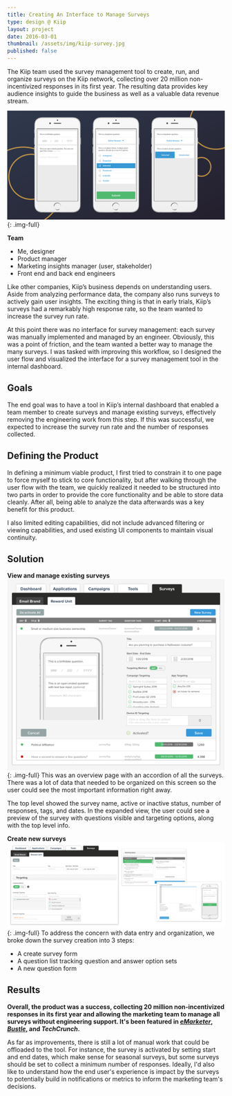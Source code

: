 ```yaml
---
title: Creating An Interface to Manage Surveys
type: design @ Kiip
layout: project
date: 2016-03-01
thumbnail: /assets/img/kiip-survey.jpg
published: false
---
```


The Kiip team used the survey management tool to create, run, and organize surveys on the Kiip network, collecting over 20 million non-incentivized responses in its first year. The resulting data provides key audience insights to guide the business as well as a valuable data revenue stream.

![Three phones showing the Kiip survey UI on a phone](/assets/img/kiip-survey-1.png){: .img-full}

**Team**
- Me, designer
- Product manager
- Marketing insights manager (user, stakeholder)
- Front end and back end engineers

Like other companies, Kiip’s business depends on understanding users. Aside from analyzing performance data, the company also runs surveys to actively gain user insights. The exciting thing is that in early trials, Kiip’s surveys had a remarkably high response rate, so the team wanted to increase the survey run rate.

At this point there was no interface for survey management: each survey was manually implemented and managed by an engineer. Obviously, this was a point of friction, and the team wanted a better way to manage the many surveys. I was tasked with improving this workflow, so I designed the user flow and visualized the interface for a survey management tool in the internal dashboard.

## Goals
The end goal was to have a tool in Kiip’s internal dashboard that enabled a team member to create surveys and manage existing surveys, effectively removing the engineering work from this step. If this was successful, we expected to increase the survey run rate and the number of responses collected.

## Defining the Product
In defining a minimum viable product, I first tried to constrain it to one page to force myself to stick to core functionality, but after walking through the user flow with the team, we quickly realized it needed to be structured into two parts in order to provide the core functionality and be able to store data cleanly. After all, being able to analyze the data afterwards was a key benefit for this product.

I also limited editing capabilities, did not include advanced filtering or viewing capabilities, and used existing UI components to maintain visual continuity.

## Solution

**View and manage existing surveys**
![Survey management screen](/assets/img/kiip-survey-manage.png){: .img-full}
This was an overview page with an accordion of all the surveys. There was a lot of data that needed to be organized on this screen so the user could see the most important information right away.

The top level showed the survey name, active or inactive status, number of responses, tags, and dates. In the expanded view, the user could see a preview of the survey with questions visible and targeting options, along with the top level info.

**Create new surveys**
![New survey screen](/assets/img/kiip-survey-create.png){: .img-full}
To address the concern with data entry and organization, we broke down the survey creation into 3 steps:
- A create survey form
- A question list tracking question and answer option sets
- A new question form

## Results
**Overall, the product was a success, collecting 20 million non-incentivized responses in its first year and allowing the marketing team to manage all surveys without engineering support. It's been featured in [*eMarketer*](https://www.emarketer.com/Article/Where-Will-Mobile-Users-Shopping-this-Holiday/1014485), [*Bustle*](https://www.bustle.com/p/how-you-should-spend-your-tax-refund-according-to-experts-50931), and *TechCrunch*.**

As far as improvements, there is still a lot of manual work that could be offloaded to the tool. For instance, the survey is activated by setting start and end dates, which make sense for seasonal surveys, but some surveys should be set to collect a minimum number of responses. Ideally, I'd also like to understand how the end user's experience is impact by the surveys to potentially build in notifications or metrics to inform the marketing team's decisions.